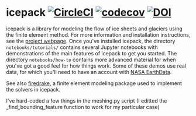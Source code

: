 
# icepack [![CircleCI](https://circleci.com/gh/icepack/icepack/tree/master.svg?style=svg)](https://circleci.com/gh/icepack/icepack/tree/master) [![codecov](https://codecov.io/gh/icepack/icepack/branch/master/graph/badge.svg)](https://codecov.io/gh/icepack/icepack) [![DOI](https://zenodo.org/badge/45697304.svg)](https://zenodo.org/badge/latestdoi/45697304)

icepack is a library for modeling the flow of ice sheets and glaciers using the finite element method.
For more information and installation instructions, see the [project webpage](https://icepack.github.io).
Once you've installed icepack, the directory `notebooks/tutorials/` contains several Jupyter notebooks with demonstrations of the main features of icepack to get you started.
The directory `notebooks/how-to` contains more advanced material for when you've got a good feel for how things work.
Some of these demos use real data, for which you'll need to have an account with [NASA EarthData](https://urs.earthdata.nasa.gov/).

See also [firedrake](https://www.firedrakeproject.org), a finite element modeling package used to implement the solvers in icepack.



I've hard-coded a few things in the meshing.py script (I editted the _find_bounding_feature function to work for my particular case)
